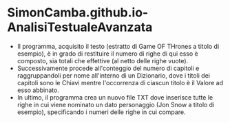 # SimonCamba.github.io-AnalisiTestualeAvanzata

* Il programma, acquisito il testo (estratto di Game OF THrones a titolo di esempio), è in grado di restituire il numero di righe di qui esso è composto, sia totali che effettive (al netto delle righe vuote).
* Successivamente procede all'conteggio del numero di capitoli e raggruppandoli per nome all'interno di un Dizionario, dove i titoli dei capitoli sono le Chiavi mentre l'occorrenza di ciascun titolo è il Valore ad esso abbinato.
* In ultimo, il programma crea un nuovo file TXT dove inserisce tutte le righe in cui viene nominato un dato personaggio (Jon Snow a titolo di esempio), specificando i numeri delle righe in cui compare.
